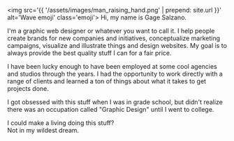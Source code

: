 <img src='{{ '/assets/images/man_raising_hand.png' | prepend: site.url }}' alt='Wave emoji' class='emoji'> <span id='me'>Hi, my name is Gage Salzano.</span>

I'm a graphic web designer or whatever you want to call it. I help people create brands for new companies and initiatives, conceptualize marketing campaigns, visualize and illustrate things and design websites. My goal is to <span id='clickingaway'>always provide the best quality stuff I can for a fair price</span>.

I have been lucky enough to have been <span id='work-experience'>employed at some cool agencies and studios through the years</span>. I had the opportunity to work directly with a range of clients and learned a ton of things about what it takes to get projects done.

I got obsessed with this stuff <span id='stealth-gaming'>when I was in grade school</span>, but didn't realize there was an occupation called "Graphic Design" <span id='edinboro'>until I went to college</span>.

I could make a living doing this stuff? <br> Not in my wildest dream.